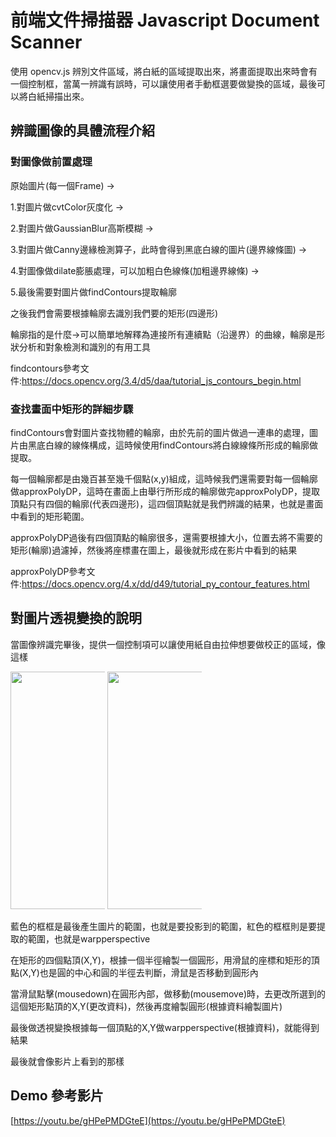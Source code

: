 
# 前端文件掃描器 Javascript Document Scanner

使用 opencv.js 辨別文件區域，將白紙的區域提取出來，將畫面提取出來時會有一個控制框，當萬一辨識有誤時，可以讓使用者手動框選要做變換的區域，最後可以將白紙掃描出來。

## 辨識圖像的具體流程介紹

### 對圖像做前置處理

原始圖片(每一個Frame) ->

1.對圖片做cvtColor灰度化 ->

2.對圖片做GaussianBlur高斯模糊 ->

3.對圖片做Canny邊緣檢測算子，此時會得到黑底白線的圖片(邊界線條圖) ->

4.對圖像做dilate膨脹處理，可以加粗白色線條(加粗邊界線條) ->

5.最後需要對圖片做findContours提取輪廓

之後我們會需要根據輪廓去識別我們要的矩形(四邊形)

輪廓指的是什麼->可以簡單地解釋為連接所有連續點（沿邊界）的曲線，輪廓是形狀分析和對象檢測和識別的有用工具

findcontours參考文件:https://docs.opencv.org/3.4/d5/daa/tutorial_js_contours_begin.html

### 查找畫面中矩形的詳細步驟

findContours會對圖片查找物體的輪廓，由於先前的圖片做過一連串的處理，圖片由黑底白線的線條構成，這時候使用findContours將白線線條所形成的輪廓做提取。

每一個輪廓都是由幾百甚至幾千個點(x,y)組成，這時候我們還需要對每一個輪廓做approxPolyDP，這時在畫面上由舉行所形成的輪廓做完approxPolyDP，提取頂點只有四個的輪廓(代表四邊形)，這四個頂點就是我們辨識的結果，也就是畫面中看到的矩形範圍。

approxPolyDP過後有四個頂點的輪廓很多，還需要根據大小，位置去將不需要的矩形(輪廓)過濾掉，然後將座標畫在圖上，最後就形成在影片中看到的結果

approxPolyDP參考文件:https://docs.opencv.org/4.x/dd/d49/tutorial_py_contour_features.html

## 對圖片透視變換的說明

當圖像辨識完畢後，提供一個控制項可以讓使用紙自由拉伸想要做校正的區域，像這樣

<img src="https://raw.githubusercontent.com/tak40548798/opencv-js-document-scanner/master/readmeImage/%E6%9C%AA%E8%AE%8A%E6%8F%9B.png" style="height:380px;max-width:30%"/> <img src="https://raw.githubusercontent.com/tak40548798/opencv-js-document-scanner/master/readmeImage/%E9%80%8F%E8%A6%96%E8%AE%8A%E6%8F%9B%E5%9C%96.png" style="height:380px;max-width:30%"/>

藍色的框框是最後產生圖片的範圍，也就是要投影到的範圍，紅色的框框則是要提取的範圍，也就是warpperspective

在矩形的四個點頂(X,Y)，根據一個半徑繪製一個圓形，用滑鼠的座標和矩形的頂點(X,Y)也是圓的中心和圓的半徑去判斷，滑鼠是否移動到圓形內

當滑鼠點擊(mousedown)在圓形內部，做移動(mousemove)時，去更改所選到的這個矩形點頂的X,Y(更改資料)，然後再度繪製圓形(根據資料繪製圖片)

最後做透視變換根據每一個頂點的X,Y做warpperspective(根據資料)，就能得到結果

最後就會像影片上看到的那樣

## Demo 參考影片

[https://youtu.be/gHPePMDGteE](https://youtu.be/gHPePMDGteE) 
